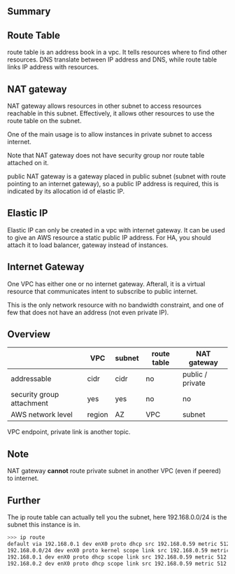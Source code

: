 ## Summary


## Route Table

route table is an address book in a vpc. It tells resources where to find other resources. DNS translate between IP address and DNS, while route table links IP address with resources.

## NAT gateway

NAT gateway allows resources in other subnet to access resources reachable in this subnet. Effectively, it allows other resources to use the route table on the subnet.

One of the main usage is to allow instances in private subnet to access internet.

Note that NAT gateway does not have security group nor route table attached on it.

public NAT gateway is a gateway placed in public subnet (subnet with route pointing to an internet gateway), so a public IP address is required, this is indicated by its allocation id of elastic IP.

## Elastic IP

Elastic IP can only be created in a vpc with internet gateway. It can be used to give an AWS resource a static public IP address. For HA, you should attach it to load balancer, gateway instead of instances.

## Internet Gateway

One VPC has either one or no internet gateway. Afterall, it is a virtual resource that communicates intent to subscribe to public internet.

This is the only network resource with no bandwidth constraint, and one of few that does not have an address (not even private IP).

## Overview

|                           | VPC    | subnet | route table | NAT gateway      |
|---------------------------|--------|--------|-------------|------------------|
| addressable               | cidr   | cidr   | no          | public / private |
| security group attachment | yes    | yes    | no          | no               |
| AWS network level         | region | AZ     | VPC         | subnet           |

VPC endpoint, private link is another topic.

## Note

NAT gateway **cannot** route private subnet in another VPC (even if peered) to internet.

## Further

The ip route table can actually tell you the subnet, here 192.168.0.0/24 is the subnet this instance is in.
```sh
>>> ip route
default via 192.168.0.1 dev enX0 proto dhcp src 192.168.0.59 metric 512 
192.168.0.0/24 dev enX0 proto kernel scope link src 192.168.0.59 metric 512 
192.168.0.1 dev enX0 proto dhcp scope link src 192.168.0.59 metric 512 
192.168.0.2 dev enX0 proto dhcp scope link src 192.168.0.59 metric 512
```
